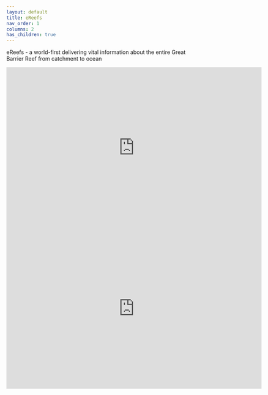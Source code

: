 ```yaml
---
layout: default
title: eReefs
nav_order: 1
columns: 2
has_children: true
---
```

eReefs - a world-first delivering vital information about the entire Great Barrier Reef from catchment to ocean

<iframe class="grid__item" width="667" height="420" src="https://www.youtube-nocookie.com/embed/CpNlev-YFDE" title="YouTube video player" frameborder="0" allow="accelerometer; autoplay; clipboard-write; encrypted-media; gyroscope; picture-in-picture" allowfullscreen></iframe>

<iframe class="grid__item" width="667" height="420" src="https://www.youtube-nocookie.com/embed/_L99gaUPdhg" title="YouTube video player" frameborder="0" allow="accelerometer; autoplay; clipboard-write; encrypted-media; gyroscope; picture-in-picture" allowfullscreen></iframe>

<!-- 
## Powered by eReefs
{% for product in site.products %}
  {{ product.content }}
{% endfor %}
-->